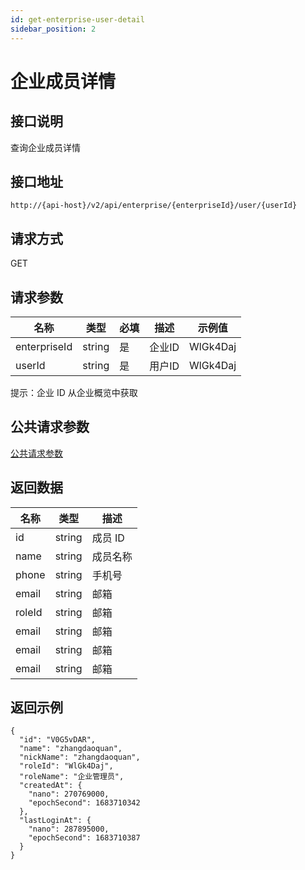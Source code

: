 ```yaml
---
id: get-enterprise-user-detail
sidebar_position: 2
---
```


# 企业成员详情

## 接口说明

查询企业成员详情

## 接口地址

```
http://{api-host}/v2/api/enterprise/{enterpriseId}/user/{userId}
```

## 请求方式

GET

## 请求参数

| 名称 | 类型 | 必填 | 描述 | 示例值 |
| ---- | ---- | ---- | ---- | ------ |
| enterpriseId | string | 是 | 企业ID | WlGk4Daj |
| userId | string | 是 | 用户ID | WlGk4Daj |

提示：企业 ID 从企业概览中获取

## 公共请求参数

[公共请求参数](../../../open-api#公共请求参数)

## 返回数据

| 名称 | 类型   | 描述     |
| ---- | ------ | -------- |
| id   | string | 成员 ID  |
| name | string | 成员名称 |
| phone | string | 手机号 |
| email | string | 邮箱 |
| roleId | string | 邮箱 |
| email | string | 邮箱 |
| email | string | 邮箱 |
| email | string | 邮箱 |

## 返回示例

```
{
  "id": "V0G5vDAR",
  "name": "zhangdaoquan",
  "nickName": "zhangdaoquan",
  "roleId": "WlGk4Daj",
  "roleName": "企业管理员",
  "createdAt": {
    "nano": 270769000,
    "epochSecond": 1683710342
  },
  "lastLoginAt": {
    "nano": 287895000,
    "epochSecond": 1683710387
  }
}
```
